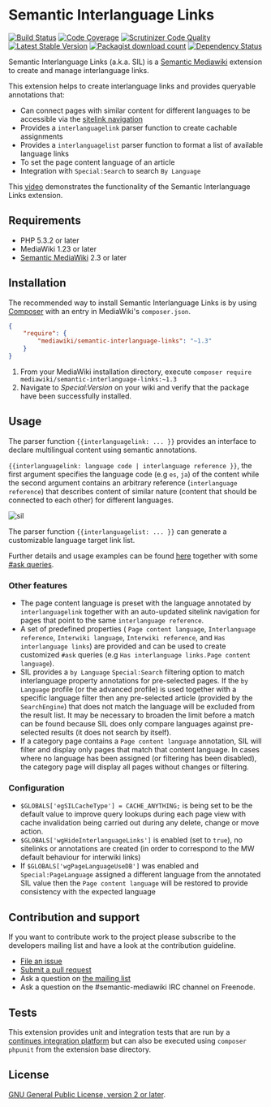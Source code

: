 # Semantic Interlanguage Links

[![Build Status](https://secure.travis-ci.org/SemanticMediaWiki/SemanticInterlanguageLinks.svg?branch=master)](http://travis-ci.org/SemanticMediaWiki/SemanticInterlanguageLinks)
[![Code Coverage](https://scrutinizer-ci.com/g/SemanticMediaWiki/SemanticInterlanguageLinks/badges/coverage.png?b=master)](https://scrutinizer-ci.com/g/SemanticMediaWiki/SemanticInterlanguageLinks/?branch=master)
[![Scrutinizer Code Quality](https://scrutinizer-ci.com/g/SemanticMediaWiki/SemanticInterlanguageLinks/badges/quality-score.png?b=master)](https://scrutinizer-ci.com/g/SemanticMediaWiki/SemanticInterlanguageLinks/?branch=master)
[![Latest Stable Version](https://poser.pugx.org/mediawiki/semantic-interlanguage-links/version.png)](https://packagist.org/packages/mediawiki/semantic-interlanguage-links)
[![Packagist download count](https://poser.pugx.org/mediawiki/semantic-interlanguage-links/d/total.png)](https://packagist.org/packages/mediawiki/semantic-interlanguage-links)
[![Dependency Status](https://www.versioneye.com/php/mediawiki:semantic-interlanguage-links/badge.png)](https://www.versioneye.com/php/mediawiki:semantic-interlanguage-links)

Semantic Interlanguage Links (a.k.a. SIL) is a [Semantic Mediawiki][smw] extension to
create and manage interlanguage links.

This extension helps to create interlanguage links and provides queryable annotations that:

- Can connect pages with similar content for different languages to be accessible via the [sitelink navigation][sitelink]
- Provides a `interlanguagelink` parser function to create cachable assignments
- Provides a `interlanguagelist` parser function to format a list of available language links
- To set the page content language of an article
- Integration with `Special:Search` to search `By Language`

This [video](https://vimeo.com/115871518) demonstrates the functionality of the Semantic Interlanguage Links extension.

## Requirements

- PHP 5.3.2 or later
- MediaWiki 1.23 or later
- [Semantic MediaWiki][smw] 2.3 or later

## Installation

The recommended way to install Semantic Interlanguage Links is by using [Composer][composer]
with an entry in MediaWiki's `composer.json`.

```json
{
	"require": {
		"mediawiki/semantic-interlanguage-links": "~1.3"
	}
}
```
1. From your MediaWiki installation directory, execute
   `composer require mediawiki/semantic-interlanguage-links:~1.3`
2. Navigate to _Special:Version_ on your wiki and verify that the package
   have been successfully installed.

## Usage

The parser function `{{interlanguagelink: ... }}` provides an interface
to declare multilingual content using semantic annotations.

`{{interlanguagelink: language code | interlanguage reference }}`, the first
argument specifies the language code (e.g `es`, `ja`) of the content while
the second argument contains an arbitrary reference (`interlanguage reference`)
that describes content of similar nature (content that should be connected to
each other) for different languages.

![sil](https://cloud.githubusercontent.com/assets/1245473/9477943/450195e0-4b75-11e5-9cd4-61e2672eb8fa.png)

The parser function `{{interlanguagelist: ... }}` can generate a customizable
language target link list.

Further details and usage examples can be found [here](https://github.com/SemanticMediaWiki/SemanticInterlanguageLinks/blob/master/docs/01-parser-function.md)
together with some [#ask queries](https://github.com/SemanticMediaWiki/SemanticInterlanguageLinks/blob/master/docs/02-ask-queries.md).

### Other features

- The page content language is preset with the language annotated by `interlanguagelink` together
  with an auto-updated sitelink navigation for pages that point to the same `interlanguage reference`.
- A set of predefined properties ( `Page content language`, `Interlanguage reference`,
  `Interwiki language`, `Interwiki reference`, and `Has interlanguage links`) are provided and can
  be used to create customized `#ask` queries (e.g `Has interlanguage links.Page content language`).
- SIL provides a `by Language` `Special:Search` filtering option to match interlanguage property annotations
  for pre-selected pages. If the `by Language` profile (or the advanced profile) is used together with
  a specific language filter then any pre-selected article (provided by the `SearchEngine`) that does not match
  the language will be excluded from the result list. It may be necessary to broaden the limit before a match
  can be found because SIL does only compare languages against pre-selected results (it does not search by itself).
- If a category page contains a `Page content language` annotation, SIL will filter and display only pages
  that match that content language. In cases where no language has been assigned (or filtering has been disabled),
  the category page will display all pages without changes or filtering.

### Configuration

- `$GLOBALS['egSILCacheType'] = CACHE_ANYTHING;` is being set to be the default value to improve query lookups
   during each page view with cache invalidation being carried out during any delete, change or move action.
- `$GLOBALS['wgHideInterlanguageLinks']` is enabled (set to `true`), no sitelinks or annotations are created
  (in order to correspond to the MW default behaviour for interwiki links)
- If `$GLOBALS['wgPageLanguageUseDB']` was enabled and `Special:PageLanguage` assigned a different language from
  the annotated SIL value then the `Page content language` will be restored to provide consistency with the
  expected language

## Contribution and support

If you want to contribute work to the project please subscribe to the developers mailing list and
have a look at the contribution guideline.

* [File an issue](https://github.com/SemanticMediaWiki/SemanticLanguageLinks/issues)
* [Submit a pull request](https://github.com/SemanticMediaWiki/SemanticLanguageLinks/pulls)
* Ask a question on [the mailing list](https://semantic-mediawiki.org/wiki/Mailing_list)
* Ask a question on the #semantic-mediawiki IRC channel on Freenode.

## Tests

This extension provides unit and integration tests that are run by a [continues integration platform][travis]
but can also be executed using `composer phpunit` from the extension base directory.

## License

[GNU General Public License, version 2 or later][gpl-licence].

[smw]: https://github.com/SemanticMediaWiki/SemanticMediaWiki
[contributors]: https://github.com/SemanticMediaWiki/SemanticLanguageLinks/graphs/contributors
[travis]: https://travis-ci.org/SemanticMediaWiki/SemanticLanguageLinks
[gpl-licence]: https://www.gnu.org/copyleft/gpl.html
[composer]: https://getcomposer.org/
[sitelink]: https://www.semantic-mediawiki.org/wiki/File:Extension-sil-sitelink.png
[iwlm]: https://www.mediawiki.org/wiki/Manual:$wgInterwikiMagic
[iwlp]: https://www.mediawiki.org/wiki/Manual:$wgExtraInterlanguageLinkPrefixes
